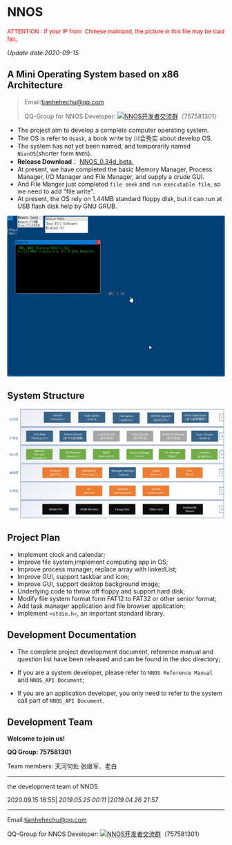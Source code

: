 # NNOS     

<font size=2 color=red>ATTENTION : If your IP from  Chinese mainland, the picture in this file may be load fail。</font>     

*Update date:2020-09-15*

## A Mini Operating System based on x86 Architecture

> Email:tianhehechu@qq.com  
>
> <span id="NNOS开发者交流群">QQ-Group for NNOS Developer: <a target="_blank" href="//shang.qq.com/wpa/qunwpa?idkey=a0e8dd73153e233040a0cb4ea45172596f6e2237a629aa174741de79a631a456"><img border="0" src="//pub.idqqimg.com/wpa/images/group.png" alt="NNOS开发者交流群" title="NNOS开发者交流群"></a></span>（757581301）

- The project aim to develop a complete computer operating system. 
- The OS is refer to `Osask`, a book write by 川合秀实 about develop OS. 
- The system has not yet been named, and temporarily named `NianOS`(shorter form `NNOS`).  
- **Release Download**： [NNOS_0.34d_beta.](https://raw.githubusercontent.com/nnrj/nnos/master/beta/NNOS_0.34d_beta.zip) 
- At present, we have completed the basic Memory Manager, Process Manager, I/O Manager and File Manager, and supply a crude GUI. 
- And File Manger just completed `file seek` and `run executable file`, so we need to add "file write". 
- At present, the OS rely on 1.44MB standard floppy disk, but it can run at USB flash disk help by GNU GRUB.  

 ![Image text](https://github.com/nnrj/nnos/blob/master/doc/img/NNOS_0.34b.gif) 

## System Structure

![Image text](https://github.com/nnrj/nnos/blob/master/doc/img/NNOS_Framework.jpg)  

## Project Plan

- Implement clock and calendar;
- Improve file system,implement computing app in OS;
- Improve process manager, replace array with linkedList;
- Improve GUI, support taskbar and icon;
- Improve GUI, support desktop background image; 
- Underlying code to throw off floppy and support hard disk;
- Modify file system format form FAT12 to FAT32 or other senior format;
- Add task manager application and file browser application;
- Implement `<stdio.h>`, an important standard library.

## Development Documentation

- The complete project development document, reference manual and question list have been released and can be found in the doc directory;

- If you are a system developer, please refer to `NNOS Reference Manual` and `NNOS_API Document`;

- If you are an application developer, you only need to refer to the system call part of `NNOS_API Document`.

## Development Team

**Welcome to join us!**

**QQ Group: 757581301**

Team members: 天河何处 张继军、老白

***

the development team of NNOS

2020.09.15 18:55| *2019.05.25 00:11* |*2019.04.26 21:57*

***

Email:tianhehechu@qq.com  

<span id="NNOS开发者交流群">QQ-Group for NNOS Developer: <a target="_blank" href="//shang.qq.com/wpa/qunwpa?idkey=a0e8dd73153e233040a0cb4ea45172596f6e2237a629aa174741de79a631a456"><img border="0" src="//pub.idqqimg.com/wpa/images/group.png" alt="NNOS开发者交流群" title="NNOS开发者交流群"></a></span>（757581301）

